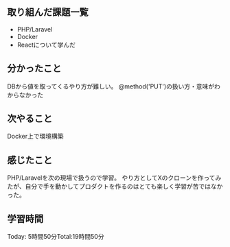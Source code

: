 ## 取り組んだ課題一覧
- PHP/Laravel
- Docker
- Reactについて学んだ

## 分かったこと
DBから値を取ってくるやり方が難しい。
@method('PUT')の扱い方・意味がわからなかった

## 次やること　
Docker上で環境構築

## 感じたこと
PHP/Laravelを次の現場で扱うので学習。
やり方としてXのクローンを作ってみたが、自分で手を動かしてプロダクトを作るのはとても楽しく学習が苦ではなかった。

## 学習時間

Today: 5時間50分Total:19時間50分
